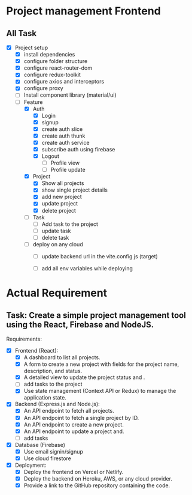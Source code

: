 # Project management Frontend

## All Task
- [x] Project setup
  - [x] install dependencies
  - [x] configure folder structure
  - [x] configure react-router-dom
  - [x] configure redux-toolkit
  - [x] configure axios and interceptors
  - [x] configure proxy
  - [ ] Install component library (material/ui)
  - [ ] Feature
    - [x] Auth
      - [x] Login
      - [x] signup
      - [x] create auth slice
      - [x] create auth thunk
      - [x] create auth service
      - [x] subscribe auth using firebase
      - [x] Logout
        - [ ] Profile view
        - [ ] Profile update

    - [x] Project
      - [x] Show all projects
      - [x] show single project details
      - [x] add new project
      - [x] update project
      - [x] delete project
      
    - [ ] Task
      - [ ] Add task to the project
      - [ ] update task
      - [ ] delete task
    - [ ] deploy on any cloud
      - [ ] update backend url in the vite.config.js (target)
      - [ ] add all env variables while deploying


# Actual Requirement

## Task: Create a simple project management tool using the React, Firebase and NodeJS.
Requirements:
  - [x] Frontend (React):
    - [x] A dashboard to list all projects.
    - [x] A form to create a new project with fields for the project name, description, and
    status.
    - [x] A detailed view to update the project status and .
    - [ ] add tasks to the project
    - [x] Use state management (Context API or Redux) to manage the application state.
  - [x] Backend (Express.js and Node.js):
    - [x] An API endpoint to fetch all projects.
    - [x] An API endpoint to fetch a single project by ID.
    - [x] An API endpoint to create a new project.
    - [x] An API endpoint to update a project and.
    - [ ] add tasks
  - [x] Database (Firebase)
    - [x] Use email signin/signup
    - [x] Use cloud firestore
  - [x] Deployment:
    - [x] Deploy the frontend on Vercel or Netlify.
    - [x] Deploy the backend on Heroku, AWS, or any cloud provider.
    - [x] Provide a link to the GitHub repository containing the code.